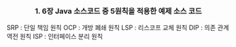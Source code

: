 ### <center> 1. 6장 Java 소스코드 중 5원칙을 적용한 예제 소스 코드 </center>
SRP : 단일 책임 원칙
OCP : 개방 폐쇄 원칙
LSP : 리스코프 교체 원칙
DIP : 의존 관계 역전 원칙
ISP : 인터페이스 분리 원칙
